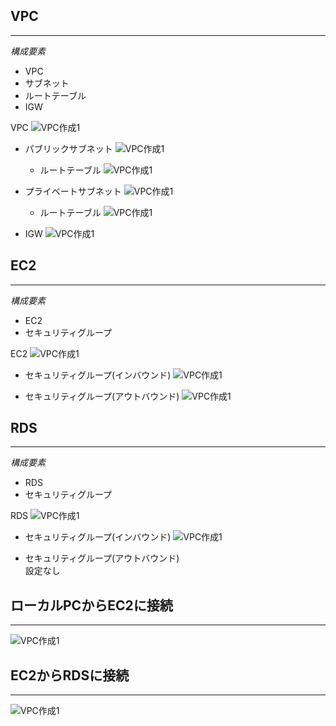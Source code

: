 ## VPC
---
*構成要素*
- VPC
- サブネット
- ルートテーブル
- IGW

VPC
![VPC作成1](img/第4回目/Vpc.png)

* パブリックサブネット
![VPC作成1](img/第4回目/Subnet-Public.png)

  * ルートテーブル
![VPC作成1](img/第4回目/RT-Public.png)

* プライベートサブネット
![VPC作成1](img/第4回目/Subnet-Private.png)

  * ルートテーブル
![VPC作成1](img/第4回目/RT-Private.png)

* IGW
![VPC作成1](img/第4回目/Igw.png)  

## EC2
---
*構成要素*
  - EC2
  - セキュリティグループ

EC2
![VPC作成1](img/第4回目/Ec2.png)

* セキュリティグループ(インバウンド)
![VPC作成1](img/第4回目/Sg-Ec2-%E3%82%A4%E3%83%B3%E3%83%90%E3%82%A6%E3%83%B3%E3%83%89.png)

* セキュリティグループ(アウトバウンド)
![VPC作成1](img/第4回目/Sg-Ec2-%E3%82%A2%E3%82%A6%E3%83%88%E3%83%90%E3%82%A6%E3%83%B3%E3%83%89.png)

## RDS
---
*構成要素*
  - RDS
  - セキュリティグループ

RDS
![VPC作成1](img/第4回目/Rds.png)

* セキュリティグループ(インバウンド)
![VPC作成1](img/第4回目/Sg-Rds-%E3%82%A4%E3%83%B3%E3%83%90%E3%82%A6%E3%83%B3%E3%83%89.png)

* セキュリティグループ(アウトバウンド)  
  設定なし

## ローカルPCからEC2に接続
---
![VPC作成1](img/第4回目/Ec2%E3%81%AB%E6%8E%A5%E7%B6%9A.png)

## EC2からRDSに接続
---
![VPC作成1](img/第4回目/Ec2%E3%81%8B%E3%82%89Rds%E3%81%AB%E6%8E%A5%E7%B6%9A.png)
